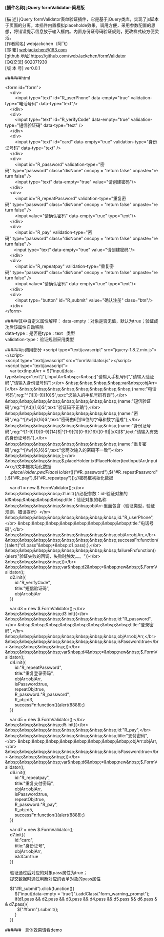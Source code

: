 
#### [插件名称] jQuery formValidator-简易版
[描    述] jQuery formValidator表单验证插件，它是基于jQuery类库，实现了js脚本于页面的分离。本插件内置模拟placeholde效果，调用方便，采用参数配置的思想，将错误提示信息放于输入框内。内置身份证号码验证规则，更改样式较方便灵活。</br>
[作者网名] webjackchen（阿飞）</br>
[邮    箱] webjackchen@163.com</br>
[github 地址]https://github.com/webJackchen/formValidator</br>
[QQ交流] 602071930</br>
[版 本 号] ver0.0.1</br>

######html

&lt;form&nbsp;id="form"&gt;</br>
&nbsp;&nbsp;&nbsp;&nbsp;&lt;div&gt;</br>
&nbsp;&nbsp;&nbsp;&nbsp;&nbsp;&nbsp;&nbsp;&nbsp;&lt;input&nbsp;type="text"&nbsp;id="R_userPhone"&nbsp;data-empty="true"&nbsp;validation-type="电话号码"&nbsp;data-type="text"/&gt;</br>
&nbsp;&nbsp;&nbsp;&nbsp;&lt;/div&gt;</br>
&nbsp;&nbsp;&nbsp;&nbsp;&lt;div&gt;</br>
&nbsp;&nbsp;&nbsp;&nbsp;&nbsp;&nbsp;&nbsp;&nbsp;&lt;input&nbsp;type="text"&nbsp;id="R_verifyCode"&nbsp;data-empty="true"&nbsp;validation-type="短信验证码"&nbsp;data-type="text"&nbsp;/&gt;</br>
&nbsp;&nbsp;&nbsp;&nbsp;&lt;/div&gt;</br>
&nbsp;&nbsp;&nbsp;&nbsp;&lt;div&gt;</br>
&nbsp;&nbsp;&nbsp;&nbsp;&nbsp;&nbsp;&nbsp;&nbsp;&lt;input&nbsp;type="text"&nbsp;id="card"&nbsp;data-empty="true"&nbsp;validation-type="身份证号码"&nbsp;data-type="text"&nbsp;/&gt;</br>
&nbsp;&nbsp;&nbsp;&nbsp;&lt;/div&gt;</br>
&nbsp;&nbsp;&nbsp;&nbsp;&lt;div&gt;</br>
&nbsp;&nbsp;&nbsp;&nbsp;&nbsp;&nbsp;&nbsp;&nbsp;&lt;input&nbsp;id="R_password"&nbsp;validation-type="密码"&nbsp;type="password"&nbsp;class="disNone"&nbsp;oncopy&nbsp;=&nbsp;"return&nbsp;false"&nbsp;onpaste="return&nbsp;false"&nbsp;/&gt;</br>
&nbsp;&nbsp;&nbsp;&nbsp;&nbsp;&nbsp;&nbsp;&nbsp;&lt;input&nbsp;type="text"&nbsp;data-empty="true"&nbsp;value="请创建密码"/&gt;</br>
&nbsp;&nbsp;&nbsp;&nbsp;&lt;/div&gt;</br>
&nbsp;&nbsp;&nbsp;&nbsp;&lt;div&gt;</br>
&nbsp;&nbsp;&nbsp;&nbsp;&nbsp;&nbsp;&nbsp;&nbsp;&lt;input&nbsp;id="R_repeatPassword"&nbsp;validation-type="重复密码"&nbsp;type="password"&nbsp;class="disNone"&nbsp;oncopy&nbsp;=&nbsp;"return&nbsp;false"&nbsp;onpaste="return&nbsp;false"&nbsp;/&gt;</br>
&nbsp;&nbsp;&nbsp;&nbsp;&nbsp;&nbsp;&nbsp;&nbsp;&lt;input&nbsp;value="请确认密码"&nbsp;data-empty="true"&nbsp;type="text"/&gt;</br>
&nbsp;&nbsp;&nbsp;&nbsp;&lt;/div&gt;</br>
&nbsp;&nbsp;&nbsp;&nbsp;&lt;div&gt;</br>
&nbsp;&nbsp;&nbsp;&nbsp;&nbsp;&nbsp;&nbsp;&nbsp;&lt;input&nbsp;id="R_pay"&nbsp;validation-type="密码"&nbsp;type="password"&nbsp;class="disNone"&nbsp;oncopy&nbsp;=&nbsp;"return&nbsp;false"&nbsp;onpaste="return&nbsp;false"&nbsp;/&gt;</br>
&nbsp;&nbsp;&nbsp;&nbsp;&nbsp;&nbsp;&nbsp;&lt;input&nbsp;type="text"&nbsp;data-empty="true"&nbsp;value="请创建密码"/&gt;</br>
&nbsp;&nbsp;&nbsp;&nbsp;&lt;/div&gt;</br>
&nbsp;&nbsp;&nbsp;&nbsp;&lt;div&gt;</br>
&nbsp;&nbsp;&nbsp;&nbsp;&nbsp;&nbsp;&nbsp;&nbsp;&lt;input&nbsp;id="R_repeatpay"&nbsp;validation-type="重复密码"&nbsp;type="password"&nbsp;class="disNone"&nbsp;oncopy&nbsp;=&nbsp;"return&nbsp;false"&nbsp;onpaste="return&nbsp;false"&nbsp;/&gt;</br>
&nbsp;&nbsp;&nbsp;&nbsp;&nbsp;&nbsp;&nbsp;&nbsp;&lt;input&nbsp;value="请确认密码"&nbsp;data-empty="true"&nbsp;type="text"/&gt;</br>
&nbsp;&nbsp;&nbsp;&nbsp;&lt;/div&gt;</br>
&nbsp;&nbsp;&nbsp;&nbsp;&lt;div&gt;</br>
&nbsp;&nbsp;&nbsp;&nbsp;&nbsp;&nbsp;&nbsp;&nbsp;&lt;input&nbsp;type="button"&nbsp;id="R_submit"&nbsp;value="确认注册"&nbsp;class="btn"/&gt;</br>
&nbsp;&nbsp;&nbsp;&nbsp;&lt;/div&gt;</br>
&lt;/form&gt;</br>

#####其中自定义属性解释：
data-empty：对象是否无值，默认为true；验证成功后该属性自动移除</br>
data-type：是否是type：text&nbsp;&nbsp;&nbsp;类型</br>
validation-type：验证规则采用类型</br>


######js调用部分
&lt;script&nbsp;type="text/javascript"&nbsp;src="jquery-1.8.2.min.js"&gt;&lt;/script&gt;</br>
&lt;script&nbsp;type="text/javascript"&nbsp;src="formValidator.js"&gt;&lt;/script&gt;</br>
&lt;script&nbsp;type="text/javascript"&gt;</br>
&nbsp;&nbsp;&nbsp;&nbsp;var&nbsp;textInputArr&nbsp;=&nbsp;$("input[data-type&nbsp;='text']"),InputArr&nbsp;=&nbsp;["请输入手机号码","请输入验证码","请输入身份证号码"];</br>
&nbsp;&nbsp;&nbsp;&nbsp;var&nbsp;objArr=[</br>
&nbsp;&nbsp;&nbsp;&nbsp;&nbsp;&nbsp;&nbsp;&nbsp;{name:"电话号码",reg:"^(1)[0-9]{10}$",text:"您输入的手机号码有误"},</br>
&nbsp;&nbsp;&nbsp;&nbsp;&nbsp;&nbsp;&nbsp;&nbsp;{name:"短信验证码",reg:"^[\\d]{1,6}$",text:"验证码不正确"},</br>
&nbsp;&nbsp;&nbsp;&nbsp;&nbsp;&nbsp;&nbsp;&nbsp;{name:"密码",reg:"^[\\w]{6,16}$",text:"密码由6到16位的字母和数字组成"},</br>
&nbsp;&nbsp;&nbsp;&nbsp;&nbsp;&nbsp;&nbsp;&nbsp;{name:"身份证号码",reg:"^[1-9]{1}[0-9]{14}$|^[1-9]{1}[0-9]{16}([0-9]|[xX])$",text:"请输入有效的身份证号码"},</br>
&nbsp;&nbsp;&nbsp;&nbsp;&nbsp;&nbsp;&nbsp;&nbsp;{name:"重复密码",reg:"^[\\w]{6,16}$",text:"您两次输入的密码不一致"}</br>
&nbsp;&nbsp;&nbsp;&nbsp;];</br>
&nbsp;&nbsp;&nbsp;&nbsp;$.placeHolder.txtPlaceHolder(textInputArr,InputArr);//文本框初始化数据</br>
&nbsp;&nbsp;&nbsp;&nbsp;$.placeHolder.pwdPlaceHolder([$("#R_password"),$("#R_repeatPassword"),$("#R_pay"),$("#R_repeatpay")]);//密码框初始化数据</br>


&nbsp;&nbsp;&nbsp;&nbsp;var&nbsp;d1&nbsp;=&nbsp;new&nbsp;$.FormValidator();</br>
&nbsp;&nbsp;&nbsp;&nbsp;d1.init({//必配参数：id-验证对象的id&nbsp;&nbsp;&nbsp;&nbsp;title：验证对象的名称&nbsp;&nbsp;&nbsp;&nbsp;&nbsp;&nbsp;objArr-里面包含（验证类型，验证规则，错误提示）</br>
&nbsp;&nbsp;&nbsp;&nbsp;&nbsp;&nbsp;&nbsp;&nbsp;id:"R_userPhone",</br>
&nbsp;&nbsp;&nbsp;&nbsp;&nbsp;&nbsp;&nbsp;&nbsp;title:"电话号码",</br>
&nbsp;&nbsp;&nbsp;&nbsp;&nbsp;&nbsp;&nbsp;&nbsp;objArr:objArr,</br>
&nbsp;&nbsp;&nbsp;&nbsp;&nbsp;&nbsp;&nbsp;&nbsp;successFn:function(){alert("d1.pass"&nbsp;+&nbsp;d1.pass);},</br>
&nbsp;&nbsp;&nbsp;&nbsp;&nbsp;&nbsp;&nbsp;&nbsp;failureFn:function(){alert("验证失败的回调，失败时触发。。。")}</br>
&nbsp;&nbsp;&nbsp;&nbsp;})</br>
&nbsp;&nbsp;&nbsp;&nbsp;var&nbsp;d2&nbsp;=&nbsp;new&nbsp;$.FormValidator();</br>
&nbsp;&nbsp;&nbsp;&nbsp;d2.init({</br>
&nbsp;&nbsp;&nbsp;&nbsp;&nbsp;&nbsp;&nbsp;&nbsp;id:"R_verifyCode",</br>
&nbsp;&nbsp;&nbsp;&nbsp;&nbsp;&nbsp;&nbsp;&nbsp;title:"短信验证码",</br>
&nbsp;&nbsp;&nbsp;&nbsp;&nbsp;&nbsp;&nbsp;&nbsp;objArr:objArr</br>
&nbsp;&nbsp;&nbsp;&nbsp;})</br>

&nbsp;&nbsp;&nbsp;&nbsp;var&nbsp;d3&nbsp;=&nbsp;new&nbsp;$.FormValidator();</br>
&nbsp;&nbsp;&nbsp;&nbsp;d3.init({</br>
&nbsp;&nbsp;&nbsp;&nbsp;&nbsp;&nbsp;&nbsp;&nbsp;id:"R_password",</br>
&nbsp;&nbsp;&nbsp;&nbsp;&nbsp;&nbsp;&nbsp;&nbsp;title:"登录密码",</br>
&nbsp;&nbsp;&nbsp;&nbsp;&nbsp;&nbsp;&nbsp;&nbsp;objArr:objArr,</br>
&nbsp;&nbsp;&nbsp;&nbsp;&nbsp;&nbsp;&nbsp;&nbsp;isPassword:true</br>
&nbsp;&nbsp;&nbsp;&nbsp;})</br>
&nbsp;&nbsp;&nbsp;&nbsp;var&nbsp;d4&nbsp;=&nbsp;new&nbsp;$.FormValidator();</br>
&nbsp;&nbsp;&nbsp;&nbsp;d4.init({</br>
&nbsp;&nbsp;&nbsp;&nbsp;&nbsp;&nbsp;&nbsp;&nbsp;id:"R_repeatPassword",</br>
&nbsp;&nbsp;&nbsp;&nbsp;&nbsp;&nbsp;&nbsp;&nbsp;title:"重复登录密码",</br>
&nbsp;&nbsp;&nbsp;&nbsp;&nbsp;&nbsp;&nbsp;&nbsp;objArr:objArr,</br>
&nbsp;&nbsp;&nbsp;&nbsp;&nbsp;&nbsp;&nbsp;&nbsp;isPassword:true,</br>
&nbsp;&nbsp;&nbsp;&nbsp;&nbsp;&nbsp;&nbsp;&nbsp;repeatObj:true,</br>
&nbsp;&nbsp;&nbsp;&nbsp;&nbsp;&nbsp;&nbsp;&nbsp;R_password:"R_password",</br>
&nbsp;&nbsp;&nbsp;&nbsp;&nbsp;&nbsp;&nbsp;&nbsp;R_obj:d3,</br>
&nbsp;&nbsp;&nbsp;&nbsp;&nbsp;&nbsp;&nbsp;&nbsp;successFn:function(){alert(8888);}</br>
&nbsp;&nbsp;&nbsp;&nbsp;})</br>



&nbsp;&nbsp;&nbsp;&nbsp;var&nbsp;d5&nbsp;=&nbsp;new&nbsp;$.FormValidator();</br>
&nbsp;&nbsp;&nbsp;&nbsp;d5.init({</br>
&nbsp;&nbsp;&nbsp;&nbsp;&nbsp;&nbsp;&nbsp;&nbsp;id:"R_pay",</br>
&nbsp;&nbsp;&nbsp;&nbsp;&nbsp;&nbsp;&nbsp;&nbsp;title:"支付密码",</br>
&nbsp;&nbsp;&nbsp;&nbsp;&nbsp;&nbsp;&nbsp;&nbsp;objArr:objArr,</br>
&nbsp;&nbsp;&nbsp;&nbsp;&nbsp;&nbsp;&nbsp;&nbsp;isPassword:true</br>
&nbsp;&nbsp;&nbsp;&nbsp;})</br>
&nbsp;&nbsp;&nbsp;&nbsp;var&nbsp;d6&nbsp;=&nbsp;new&nbsp;$.FormValidator();</br>
&nbsp;&nbsp;&nbsp;&nbsp;d6.init({</br>
&nbsp;&nbsp;&nbsp;&nbsp;&nbsp;&nbsp;&nbsp;&nbsp;id:"R_repeatpay",</br>
&nbsp;&nbsp;&nbsp;&nbsp;&nbsp;&nbsp;&nbsp;&nbsp;title:"重复支付密码",</br>
&nbsp;&nbsp;&nbsp;&nbsp;&nbsp;&nbsp;&nbsp;&nbsp;objArr:objArr,</br>
&nbsp;&nbsp;&nbsp;&nbsp;&nbsp;&nbsp;&nbsp;&nbsp;isPassword:true,</br>
&nbsp;&nbsp;&nbsp;&nbsp;&nbsp;&nbsp;&nbsp;&nbsp;repeatObj:true,</br>
&nbsp;&nbsp;&nbsp;&nbsp;&nbsp;&nbsp;&nbsp;&nbsp;R_password:"R_pay",</br>
&nbsp;&nbsp;&nbsp;&nbsp;&nbsp;&nbsp;&nbsp;&nbsp;R_obj:d5,</br>
&nbsp;&nbsp;&nbsp;&nbsp;&nbsp;&nbsp;&nbsp;&nbsp;successFn:function(){alert(8888);}</br>
&nbsp;&nbsp;&nbsp;&nbsp;})</br>


&nbsp;&nbsp;&nbsp;&nbsp;var&nbsp;d7&nbsp;=&nbsp;new&nbsp;$.FormValidator();</br>
&nbsp;&nbsp;&nbsp;&nbsp;d7.init({</br>
&nbsp;&nbsp;&nbsp;&nbsp;&nbsp;&nbsp;&nbsp;&nbsp;id:"card",</br>
&nbsp;&nbsp;&nbsp;&nbsp;&nbsp;&nbsp;&nbsp;&nbsp;title:"身份证号",</br>
&nbsp;&nbsp;&nbsp;&nbsp;&nbsp;&nbsp;&nbsp;&nbsp;objArr:objArr,</br>
&nbsp;&nbsp;&nbsp;&nbsp;&nbsp;&nbsp;&nbsp;&nbsp;isIdCar:true</br>
&nbsp;&nbsp;&nbsp;&nbsp;})</br>
&nbsp;&nbsp;&nbsp;&nbsp;</br>
&nbsp;&nbsp;&nbsp;&nbsp;验证通过后对应的对象pass属性为true；</br>
&nbsp;&nbsp;&nbsp;&nbsp;提交数据时通过判断对应的表单对象的pass属性</br>

&nbsp;&nbsp;&nbsp;&nbsp;$("#R_submit").click(function(){</br>
&nbsp;&nbsp;&nbsp;&nbsp;&nbsp;&nbsp;&nbsp;&nbsp;$("input[data-empty&nbsp;=&nbsp;'true']").addClass("form_warning_prompt");</br>
&nbsp;&nbsp;&nbsp;&nbsp;&nbsp;&nbsp;&nbsp;&nbsp;if(d1.pass&nbsp;&&&nbsp;d2.pass&nbsp;&&&nbsp;d3.pass&nbsp;&&&nbsp;d4.pass&nbsp;&&&nbsp;d5.pass&nbsp;&&&nbsp;d6.pass&nbsp;&&&nbsp;d7.pass){</br>
&nbsp;&nbsp;&nbsp;&nbsp;&nbsp;&nbsp;&nbsp;&nbsp;&nbsp;&nbsp;$("#form").submit();</br>
&nbsp;&nbsp;&nbsp;&nbsp;&nbsp;&nbsp;&nbsp;&nbsp;}</br>
&nbsp;&nbsp;&nbsp;&nbsp;})</br>

######&nbsp;&nbsp;    具体效果请看demo
